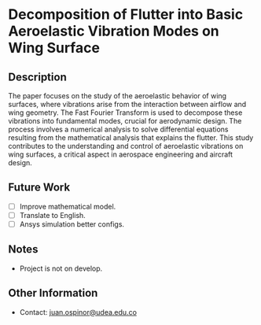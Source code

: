 # Decomposition of Flutter into Basic Aeroelastic Vibration Modes on Wing Surface 

## Description
The paper focuses on the study of the aeroelastic behavior of wing surfaces, where vibrations arise from the interaction between airflow and wing geometry. The Fast Fourier Transform is used to decompose these vibrations into fundamental modes, crucial for aerodynamic design. The process involves a numerical analysis to solve differential equations resulting from the mathematical analysis that explains the flutter. This study contributes to the understanding and control of aeroelastic vibrations on wing surfaces, a critical aspect in aerospace engineering and aircraft design.

## Future Work
- [ ] Improve mathematical model.
- [ ] Translate to English.
- [ ] Ansys simulation better configs.

## Notes
- Project is not on develop.

## Other Information
- Contact: juan.ospinor@udea.edu.co